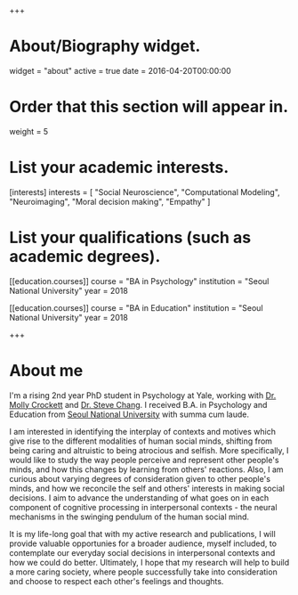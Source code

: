 +++
# About/Biography widget.
widget = "about"
active = true
date = 2016-04-20T00:00:00

# Order that this section will appear in.
weight = 5

# List your academic interests.
[interests]
  interests = [
    "Social Neuroscience",
    "Computational Modeling",
    "Neuroimaging",
    "Moral decision making",
    "Empathy"
  ]

# List your qualifications (such as academic degrees).
[[education.courses]]
  course = "BA in Psychology"
  institution = "Seoul National University"
  year = 2018

[[education.courses]]
  course = "BA in Education"
  institution = "Seoul National University"
  year = 2018
 
+++

# About me

I'm a rising 2nd year PhD student in Psychology at Yale, working with [Dr. Molly Crockett](http://www.crockettlab.org/) and [Dr. Steve Chang](https://changlab.yale.edu/welcome-lab). I received B.A. in Psychology and Education from [Seoul National University](https://www.snu.ac.kr) with summa cum laude. 

I am interested in identifying the interplay of contexts and motives which give rise to the different modalities of human social minds, shifting from being caring and altruistic to being atrocious and selfish. More specifically, I would like to study the way people perceive and represent other people's minds, and how this changes by learning from others' reactions. Also, I am curious about varying degrees of consideration given to other people's minds, and how we reconcile the self and others' interests in making social decisions. I aim to advance the understanding of what goes on in each component of cognitive processing in interpersonal contexts - the neural mechanisms in the swinging pendulum of the human social mind.

It is my life-long goal that with my active research and publications, I will provide valuable opportunies for a broader audience, myself included, to contemplate our everyday social decisions in interpersonal contexts and how we could do better. Ultimately, I hope that my research will help to build a more caring society, where people successfully take into consideration and choose to respect each other's feelings and thoughts.
